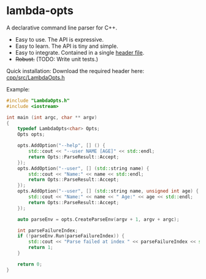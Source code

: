 # lambda-opts

A declarative command line parser for C++.

* Easy to use. The API is expressive.
* Easy to learn. The API is tiny and simple.
* Easy to integrate. Contained in a single [header file](cpp/src/LambdaOpts.h?ts=4).
* ~~Robust.~~ (TODO: Write unit tests.)


Quick installation: Download the required header here: [cpp/src/LambdaOpts.h](cpp/src/LambdaOpts.h?ts=4)


Example:
```cpp
#include "LambdaOpts.h"
#include <iostream>

int main (int argc, char ** argv)
{
	typedef LambdaOpts<char> Opts;
	Opts opts;

	opts.AddOption("--help", [] () {
		std::cout << "--user NAME [AGE]" << std::endl;
		return Opts::ParseResult::Accept;
	});
	opts.AddOption("--user", [] (std::string name) {
		std::cout << "Name:" << name << std::endl;
		return Opts::ParseResult::Accept;
	});
	opts.AddOption("--user", [] (std::string name, unsigned int age) {
		std::cout << "Name:" << name << " Age:" << age << std::endl;
		return Opts::ParseResult::Accept;
	});

	auto parseEnv = opts.CreateParseEnv(argv + 1, argv + argc);

	int parseFailureIndex;
	if (!parseEnv.Run(parseFailureIndex)) {
		std::cout << "Parse failed at index " << parseFailureIndex << std::endl;
		return 1;
	}

	return 0;
}
```


